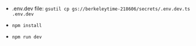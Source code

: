 - .env.dev file: `gsutil cp gs://berkeleytime-218606/secrets/.env.dev.ts .env.dev`

- `npm install`

- `npm run dev`
